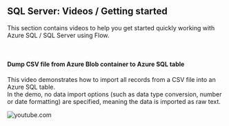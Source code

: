 ## SQL Server: Videos / Getting started
This section contains videos to help you get started quickly working with Azure SQL / SQL Server using Flow.  

<br/>

#### Dump CSV file from Azure Blob container to Azure SQL table
This video demonstrates how to import all records from a CSV file into an Azure SQL table.  
In the demo, no data import options (such as data type conversion, number or date formatting) are specified, meaning the data is imported as raw text.  

![youtube.com](https://youtu.be/sSZeJNqnnwU)